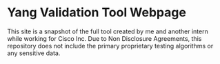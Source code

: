 # Yang Validation Tool Webpage

This site is a snapshot of the full tool created by me and another intern while working for Cisco Inc. Due to Non Disclosure Agreements, this repository does not include the primary proprietary testing algorithms or any sensitive data.
